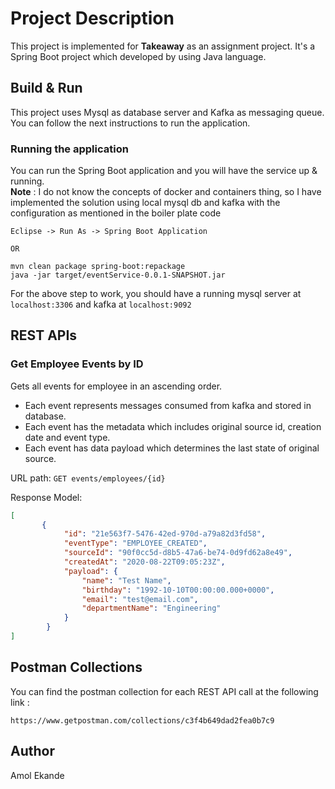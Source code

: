 # Project Description

This project is implemented for **Takeaway** as an assignment project. It's a Spring Boot project which developed by using Java language.

## Build & Run

This project uses Mysql as database server and Kafka as messaging queue. You can follow the next instructions to run the application.

### Running the application

You can run the Spring Boot application and you will have the service up & running.<br>
**Note** : I do not know the concepts of docker and containers thing, so I have implemented the solution
using local mysql db and kafka with the configuration as mentioned in the boiler plate code


```
Eclipse -> Run As -> Spring Boot Application

OR

mvn clean package spring-boot:repackage
java -jar target/eventService-0.0.1-SNAPSHOT.jar
```

For the above step to work, you should have a running mysql server at `localhost:3306` and kafka at `localhost:9092`

## REST APIs

### Get Employee Events by ID

Gets all events for employee in an ascending order. 
* Each event represents messages consumed from kafka and stored in database.
* Each event has the metadata which includes original source id, creation date and event type.
* Each event has data payload which determines the last state of original source.

URL path: ```GET events/employees/{id}```


Response Model: 
```json
[
       {
            "id": "21e563f7-5476-42ed-970d-a79a82d3fd58",
            "eventType": "EMPLOYEE_CREATED",
            "sourceId": "90f0cc5d-d8b5-47a6-be74-0d9fd62a8e49",
            "createdAt": "2020-08-22T09:05:23Z",
            "payload": {
                "name": "Test Name",
                "birthday": "1992-10-10T00:00:00.000+0000",
                "email": "test@email.com",
                "departmentName": "Engineering"
            }
        }
]
```

## Postman Collections

You can find the postman collection for each REST API call at the following link : 

```
https://www.getpostman.com/collections/c3f4b649dad2fea0b7c9
```

## Author

Amol Ekande